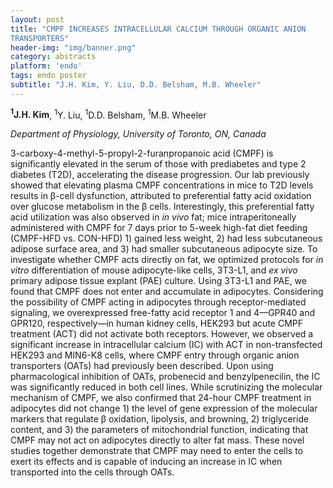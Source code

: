 ```yaml
---
layout: post
title: "CMPF INCREASES INTRACELLULAR CALCIUM THROUGH ORGANIC ANION
TRANSPORTERS"
header-img: "img/banner.png"
category: abstracts
platform: 'endo'
tags: endo poster
subtitle: "J.H. Kim, Y. Liu, D.D. Belsham, M.B. Wheeler"
---
```

__<sup>1</sup>J.H. Kim__, <sup>1</sup>Y. Liu, <sup>1</sup>D.D. Belsham, <sup>1</sup>M.B. Wheeler

_Department of Physiology, University of Toronto, ON, Canada_

3-carboxy-4-methyl-5-propyl-2-furanpropanoic acid (CMPF) is
significantly elevated in the serum of those with prediabetes and type 2
diabetes (T2D), accelerating the disease progression. Our lab previously
showed that elevating plasma CMPF concentrations in mice to T2D levels
results in β-cell dysfunction, attributed to preferential fatty acid
oxidation over glucose metabolism in the β cells. Interestingly, this
preferential fatty acid utilization was also observed in _in vivo_ fat;
mice intraperitoneally administered with CMPF for 7 days prior to 5-week
high-fat diet feeding (CMPF-HFD vs. CON-HFD) 1) gained less weight, 2)
had less subcutaneous adipose surface area, and 3) had smaller
subcutaneous adipocyte size. To investigate whether CMPF acts directly
on fat, we optimized protocols for _in vitro_ differentiation of mouse
adipocyte-like cells, 3T3-L1, and _ex vivo_ primary adipose tissue
explant (PAE) culture. Using 3T3-L1 and PAE, we found that CMPF does not
enter and accumulate in adipocytes. Considering the possibility of CMPF
acting in adipocytes through receptor-mediated signaling, we
overexpressed free-fatty acid receptor 1 and 4—GPR40 and GPR120,
respectively—in human kidney cells, HEK293 but acute CMPF treatment
(ACT) did not activate both receptors. However, we observed a
significant increase in intracellular calcium (IC) with ACT in
non-transfected HEK293 and MIN6-K8 cells, where CMPF entry through
organic anion transporters (OATs) had previously been described. Upon
using pharmacological inhibition of OATs, probenecid and
benzylpenecilin, the IC was significantly reduced in both cell lines.
While scrutinizing the molecular mechanism of CMPF, we also confirmed
that 24-hour CMPF treatment in adipocytes did not change 1) the level of
gene expression of the molecular markers that regulate β oxidation,
lipolysis, and browning, 2) triglyceride content, and 3) the parameters
of mitochondrial function, indicating that CMPF may not act on
adipocytes directly to alter fat mass. These novel studies together
demonstrate that CMPF may need to enter the cells to exert its effects
and is capable of inducing an increase in IC when transported into the
cells through OATs.
